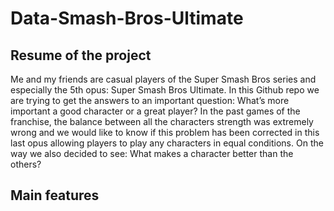 # Data-Smash-Bros-Ultimate

## Resume of the project
Me and my friends are casual players of the Super Smash Bros series and especially the 5th opus: Super Smash Bros Ultimate. In this Github repo we are trying to get the answers to an important question:  What’s more important a good character or a great player? In the past games of the franchise, the balance between all the characters strength was extremely wrong and we would like to know if this problem has been corrected in this last opus allowing players to play any characters in equal conditions. On the way we also decided to see: What makes a character better than the others?

## Main features
